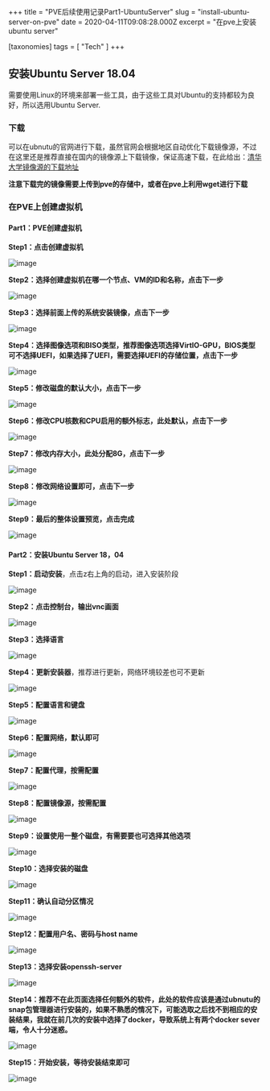 +++
title = "PVE后续使用记录Part1-UbuntuServer"
slug = "install-ubuntu-server-on-pve"
date = 2020-04-11T09:08:28.000Z
excerpt = "在pve上安装ubuntu server"

[taxonomies]
tags = [ "Tech" ]
+++

## 安装Ubuntu Server 18.04

需要使用Linux的环境来部署一些工具，由于这些工具对Ubuntu的支持都较为良好，所以选用Ubuntu Server.

### 下载

可以在ubnutu的官网进行下载，虽然官网会根据地区自动优化下载镜像源，不过在这里还是推荐直接在国内的镜像源上下载镜像，保证高速下载，在此给出：[清华大学镜像源的下载地址](https://mirror.tuna.tsinghua.edu.cn/ubuntu-releases/bionic/ubuntu-18.04.4-live-server-amd64.iso)

**注意下载完的镜像需要上传到pve的存储中，或者在pve上利用wget进行下载**

### 在PVE上创建虚拟机

#### Part1：PVE创建虚拟机

**Step1：点击创建虚拟机**

![image](https://user-images.githubusercontent.com/15051530/79039176-0c8c5380-7c12-11ea-8e26-eb64636f071c.png)

**Step2：选择创建虚拟机在哪一个节点、VM的ID和名称，点击下一步**

![image](https://user-images.githubusercontent.com/15051530/79039189-275ec800-7c12-11ea-8086-864a54d4758f.png)

**Step3：选择前面上传的系统安装镜像，点击下一步**

![image](https://user-images.githubusercontent.com/15051530/79039197-30e83000-7c12-11ea-80e0-9c3685fd592c.png)

**Step4：选择图像选项和BISO类型，推荐图像选项选择VirtIO-GPU，BIOS类型可不选择UEFI，如果选择了UEFI，需要选择UEFI的存储位置，点击下一步**

![image](https://user-images.githubusercontent.com/15051530/79039202-42c9d300-7c12-11ea-854c-5fc1e9a54479.png)

**Step5：修改磁盘的默认大小，点击下一步**

![image](https://user-images.githubusercontent.com/15051530/79039206-4c533b00-7c12-11ea-964a-5d7776d82cf8.png)

**Step6：修改CPU核数和CPU启用的额外标志，此处默认，点击下一步**

![image](https://user-images.githubusercontent.com/15051530/79039210-55440c80-7c12-11ea-99c9-593fb0ab1e7f.png)

**Step7：修改内存大小，此处分配8G，点击下一步**

![image](https://user-images.githubusercontent.com/15051530/79039217-5d03b100-7c12-11ea-8770-45bef5a29fc7.png)

**Step8：修改网络设置即可，点击下一步**

![image](https://user-images.githubusercontent.com/15051530/79039225-642abf00-7c12-11ea-8161-5f1901a3f489.png)

**Step9：最后的整体设置预览，点击完成**

![image](https://user-images.githubusercontent.com/15051530/79039227-69880980-7c12-11ea-8800-4afc50732d83.png)

#### Part2：安装Ubuntu Server 18，04

**Step1：启动安装**，点击z右上角的启动，进入安装阶段

![image](https://user-images.githubusercontent.com/15051530/79039832-976f4d00-7c16-11ea-9dac-8011bcbbc531.png)

**Step2：点击控制台，输出vnc画面**

![image](https://user-images.githubusercontent.com/15051530/79039850-b241c180-7c16-11ea-929b-5232bf1a5222.png)

**Step3：选择语言**

![image](https://user-images.githubusercontent.com/15051530/79039881-f8972080-7c16-11ea-9ec2-0de5bc84b2c3.png)

**Step4：更新安装器**，推荐进行更新，网络环境较差也可不更新

![image](https://user-images.githubusercontent.com/15051530/79039527-6857dc00-7c14-11ea-8ef3-24d46f8f6512.png)

**Step5：配置语言和键盘**

![image](https://user-images.githubusercontent.com/15051530/79039537-74439e00-7c14-11ea-81ab-67875166db11.png)

**Step6：配置网络，默认即可**

![image](https://user-images.githubusercontent.com/15051530/79039540-79a0e880-7c14-11ea-809f-12be95bd2131.png)

**Step7：配置代理，按需配置**

![image](https://user-images.githubusercontent.com/15051530/79039551-7efe3300-7c14-11ea-81c8-bb10e9b4da81.png)

**Step8：配置镜像源，按需配置**

![image](https://user-images.githubusercontent.com/15051530/79039553-845b7d80-7c14-11ea-878e-87ea2409a7be.png)

**Step9：设置使用一整个磁盘，有需要要也可选择其他选项**

![image](https://user-images.githubusercontent.com/15051530/79039558-8f161280-7c14-11ea-9b6b-ec1752c43b77.png)

**Step10：选择安装的磁盘**

![image](https://user-images.githubusercontent.com/15051530/79039560-93dac680-7c14-11ea-9337-ddac162b12cd.png)

**Step11：确认自动分区情况**

![image](https://user-images.githubusercontent.com/15051530/79039565-99381100-7c14-11ea-969e-c13d1979a791.png)

**Step12：配置用户名、密码与host name**

![image](https://user-images.githubusercontent.com/15051530/79039569-a05f1f00-7c14-11ea-88d2-647293dcfd37.png)

**Step13：选择安装openssh-server**

![image](https://user-images.githubusercontent.com/15051530/79039578-a94ff080-7c14-11ea-8c3e-0a7215443ac1.png)

**Step14：推荐不在此页面选择任何额外的软件，此处的软件应该是通过ubnutu的snap包管理器进行安装的，如果不熟悉的情况下，可能选取之后找不到相应的安装结果，我就在前几次的安装中选择了docker，导致系统上有两个docker sever端，令人十分迷惑。**

![image](https://user-images.githubusercontent.com/15051530/79039582-b79e0c80-7c14-11ea-8633-ff004aaf9e37.png)

**Step15：开始安装，等待安装结束即可**

![image](https://user-images.githubusercontent.com/15051530/79039584-bf5db100-7c14-11ea-8622-9dfd90d3f1ec.png)

